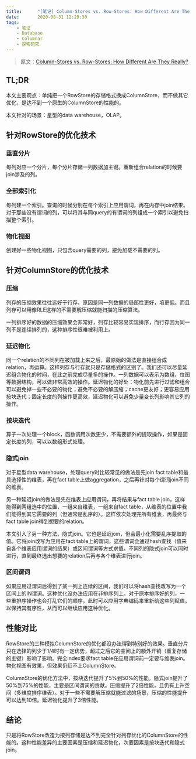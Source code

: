 ```yaml
---
title:      "[笔记] Column-Stores vs. Row-Stores: How Different Are They Really?"
date:       2020-08-31 12:29:30
tags:
    - 笔记
    - Database
    - Columnar
    - 探索研究
---
```


> 原文：[Column-Stores vs. Row-Stores: How Different Are They Really?](http://www.cse.iitb.ac.in/infolab/Data/Courses/CS632/2017/2010/Papers/sigmod08-columstore-abadi.pdf) 

## TL;DR

本文主要观点：单纯把一个RowStore的存储格式换成ColumnStore，而不做其它优化，是达不到一个原生的ColumnStore的性能的。

本文针对的场景：星型的data warehouse，OLAP。

<!--more-->

## 针对RowStore的优化技术

### 垂直分片

每列对应一个分片，每个分片存储一列数据加主键。重新组合relation的时候要join涉及的列。

### 全部索引化

每列建一个索引。查询的时候分别在每个索引上应用谓词，再在内存中join结果。对于那些没有谓词的列，可以将其与同query的有谓词的列组成一个索引以避免扫描整个索引。

### 物化视图

创建好一些物化视图，只包含query需要的列，避免加载不需要的列。

## 针对ColumnStore的优化技术

### 压缩

列存的压缩效果往往远好于行存，原因是同一列数据的局部性更好，墒更低。而且列存可以用像RLE这样的不需要解压缩就能扫描的压缩算法。

一列排序好的数据的压缩效果会非常好，列存比较容易实现排序，而行存因为同一列不是连续排列的，这种排序性很难被利用上。

### 延迟物化

同一个relation的不同列在被加载上来之后，最原始的做法是直接组合成relation，再运算。这样列存与行存就只是存储格式的区别了。我们还可以尽量延迟组合物化的时间，在此之前完成尽量多的操作。一列数据可以表示为数组、位图等数据结构，可以做非常高效的操作。延迟物化的好处：物化前先进行过滤和组合可以避免掉一些不必要的物化；避免不必要的解压缩；cache更友好；更容易应用按块迭代；固定长度的列操作更高效，延迟物化可以避免少量变长列影响其它列的操作。

### 按块迭代

算子一次处理一个block，函数调用次数更少，不需要额外的提取操作，如果是固定长度的列，可以以数组形式处理。

### 隐式join

对于星型data warehouse，处理query时比较常见的做法是先join fact table和最具选择性的维表，再在fact table上做aggregation，之后再针对每个谓词join不同的维表。

另一种延迟join的做法是先在维表上应用谓词，再将结果与fact table join，这样能得到两组选中的位置，一组来自维表，一组来自fact table，从维表的位置中我们能得到其它需要的列（但通常是乱序的）。这样依次处理完所有维表，再最终与fact table join得到想要的relation。

本文引入了另一种方法，隐式join。它也是延迟join，但会最小化需要乱序提取的值。它将join改写为应用在fact table上的谓词，这些谓词会通过hash查找（值来自各个维表应用谓词的结果）或区间谓词等方式求值。不同列的隐式join可以同时进行，直到最终选出想要的relation后再与各个维表进行join。

### 区间谓词

如果应用过谓词后得到了某一列上连续的区间，我们可以将hash查找改写为一个区间上的IN谓词。这种优化没办法应用在非排序列上。对于原本排序好的列，一些重排序操作也会打乱它们的顺序，此时可以应用字典编码来重新给这些列赋值，以保持其有序性，从而可以继续应用这种优化。

## 性能对比

RowStore的三种模拟ColumnStore的优化都没办法得到特别好的效果。垂直分片只在选择的列少于1/4时有一定优势，超过之后它的空间上的额外开销（重复存储的主键）影响了影响。完全index要求fact table在应用谓词前一定要与维表join。物化视图有效果，但效果仍赶不上ColumnStore。

ColumnStore的优化方法中，按块迭代提升了5%到50%的性能。隐式join提升了50%到75%的性能，主要是区间谓词的贡献。压缩提升了2倍性能，且仍有上升空间（多维度排序维表）。对于一些不需要解压缩就能过滤的场景，压缩的性能提升可以达到10倍。延迟物化提升了3倍性能。

## 结论

只是将RowStore改造为按列存储是达不到完全针对列存优化的ColumnStore的性能的。这种性能差异的主要因素是压缩和延迟物化，次要因素是按块迭代和隐式join。